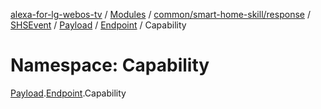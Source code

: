 [alexa-for-lg-webos-tv](../README.md) / [Modules](../modules.md) / [common/smart-home-skill/response](common_smart_home_skill_response.md) / [SHSEvent](common_smart_home_skill_response.SHSEvent.md) / [Payload](common_smart_home_skill_response.SHSEvent.Payload.md) / [Endpoint](common_smart_home_skill_response.SHSEvent.Payload.Endpoint.md) / Capability

# Namespace: Capability

[Payload](common_smart_home_skill_response.SHSEvent.Payload.md).[Endpoint](common_smart_home_skill_response.SHSEvent.Payload.Endpoint.md).Capability
